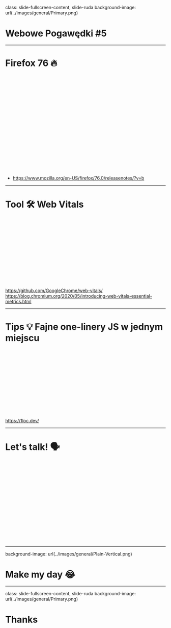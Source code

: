 class: slide-fullscreen-content, slide-ruda
background-image: url(../images/general/Primary.png)

# Webowe Pogawędki #5

---

# Firefox 76 🔥

<div style="height: 300px"></div>

* <https://www.mozilla.org/en-US/firefox/76.0/releasenotes/?v=b>

---

# Tool 🛠 Web Vitals

<div style="height: 200px"></div>

<https://github.com/GoogleChrome/web-vitals/>
<https://blog.chromium.org/2020/05/introducing-web-vitals-essential-metrics.html>

---

# Tips 💡 Fajne one-linery JS w jednym miejscu

<div style="height: 200px"></div>

<https://1loc.dev/>

---

# Let's talk! 🗣

<div style="height: 250px"></div>

---

background-image: url(../images/general/Plain-Vertical.png)

# Make my day 😂

---

class: slide-fullscreen-content, slide-ruda
background-image: url(../images/general/Primary.png)

# Thanks
